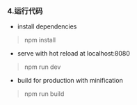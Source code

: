 

### 4.运行代码
* install dependencies
> npm install

* serve with hot reload at localhost:8080
> npm run dev

* build for production with minification
> npm run build
